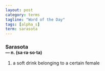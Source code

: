 ```yaml
---
layout: post
category: terms
tagline: "Word of the Day"
tags: [alpha_s]
term: sarasota
---
```


<h3>Sarasota<br/> <small>&mdash; n. (sa<span>&middot;</span>ra<span>&middot;</span>so<span>&middot;</span>ta)</small></h3>
<p><ol>
<li>a soft drink belonging to a certain female</li>
</ol></p>

